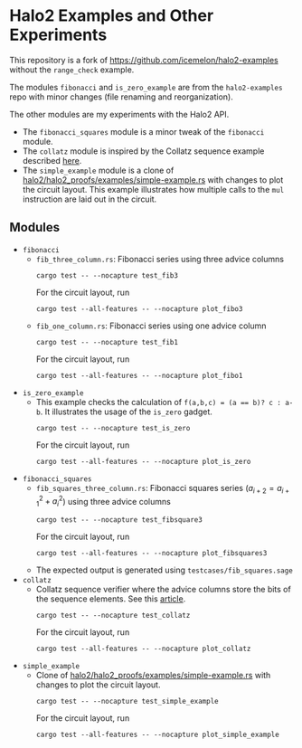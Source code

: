 # Halo2 Examples and Other Experiments
This repository is a fork of https://github.com/icemelon/halo2-examples without the `range_check` example.

The modules `fibonacci` and `is_zero_example` are from the `halo2-examples` repo with minor changes (file renaming and reorganization).

The other modules are my experiments with the Halo2 API.
- The `fibonacci_squares` module is a minor tweak of the `fibonacci` module.
- The `collatz` module is inspired by the Collatz sequence example described [here](https://medium.com/starkware/arithmetization-i-15c046390862).
- The `simple_example` module is a clone of [halo2/halo2_proofs/examples/simple-example.rs](https://github.com/zcash/halo2/blob/main/halo2_proofs/examples/simple-example.rs) with changes to plot the circuit layout. This example illustrates how multiple calls to the `mul` instruction are laid out in the circuit.

## Modules 
- `fibonacci`
  - `fib_three_column.rs`: Fibonacci series using three advice columns
    ```
    cargo test -- --nocapture test_fib3
    ```
    For the circuit layout, run
    ```
    cargo test --all-features -- --nocapture plot_fibo3
    ```
  - `fib_one_column.rs`: Fibonacci series using one advice column
    ```
    cargo test -- --nocapture test_fib1
    ```
    For the circuit layout, run
    ```
    cargo test --all-features -- --nocapture plot_fibo1
    ```
- `is_zero_example`
  - This example checks the calculation of `f(a,b,c) = (a == b)? c : a-b`. It illustrates the usage of the `is_zero` gadget.
    ```
    cargo test -- --nocapture test_is_zero
    ```
    For the circuit layout, run
    ```
    cargo test --all-features -- --nocapture plot_is_zero
    ```
- `fibonacci_squares`
  - `fib_squares_three_column.rs`: Fibonacci squares series ($a_{i+2} =a_{i+1}^2+a_i^2$) using three advice columns
    ```
    cargo test -- --nocapture test_fibsquare3
    ```
    For the circuit layout, run
    ```
    cargo test --all-features -- --nocapture plot_fibsquares3
    ```
  - The expected output is generated using `testcases/fib_squares.sage`
- `collatz`
  - Collatz sequence verifier where the advice columns store the bits of the sequence elements. See this [article](https://medium.com/starkware/arithmetization-i-15c046390862).
    ```
    cargo test -- --nocapture test_collatz
    ```
    For the circuit layout, run
    ```
    cargo test --all-features -- --nocapture plot_collatz
    ```
- `simple_example`
  - Clone of [halo2/halo2_proofs/examples/simple-example.rs](https://github.com/zcash/halo2/blob/main/halo2_proofs/examples/simple-example.rs) with changes to plot the circuit layout.
    ```
    cargo test -- --nocapture test_simple_example
    ```
    For the circuit layout, run
    ```
    cargo test --all-features -- --nocapture plot_simple_example
    ```
